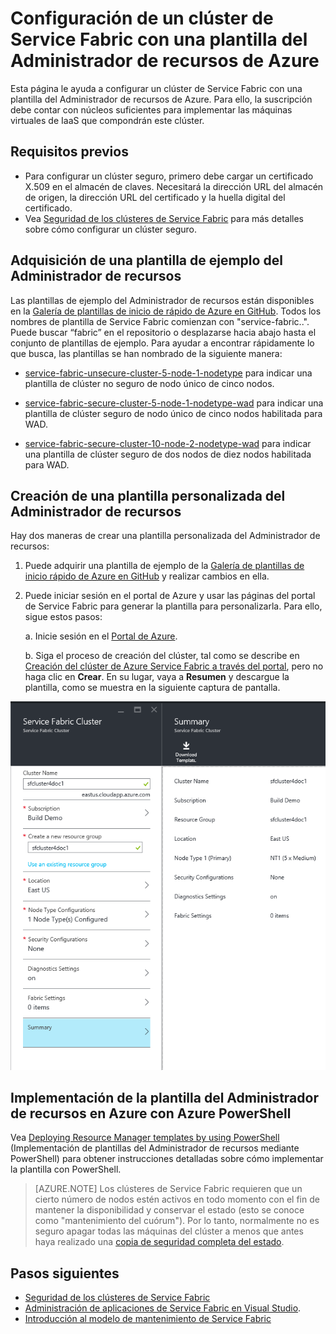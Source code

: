 <properties
   pageTitle="Configuración de un clúster de Service Fabric con una plantilla del Administrador de recursos de Azure | Microsoft Azure"
   description="Configure un clúster de Service Fabric con una plantilla del Administrador de recursos de Azure."
   services="service-fabric"
   documentationCenter=".net"
   authors="ChackDan"
   manager="timlt"
   editor=""/>

<tags
   ms.service="service-fabric"
   ms.devlang="dotnet"
   ms.topic="article"
   ms.tgt_pltfrm="na"
   ms.workload="na"
   ms.date="02/12/2016"
   ms.author="chackdan"/>


# Configuración de un clúster de Service Fabric con una plantilla del Administrador de recursos de Azure

Esta página le ayuda a configurar un clúster de Service Fabric con una plantilla del Administrador de recursos de Azure. Para ello, la suscripción debe contar con núcleos suficientes para implementar las máquinas virtuales de IaaS que compondrán este clúster.

## Requisitos previos

- Para configurar un clúster seguro, primero debe cargar un certificado X.509 en el almacén de claves. Necesitará la dirección URL del almacén de origen, la dirección URL del certificado y la huella digital del certificado.
- Vea [Seguridad de los clústeres de Service Fabric](service-fabric-cluster-security.md) para más detalles sobre cómo configurar un clúster seguro.

## Adquisición de una plantilla de ejemplo del Administrador de recursos

Las plantillas de ejemplo del Administrador de recursos están disponibles en la [Galería de plantillas de inicio de rápido de Azure en GitHub](https://github.com/Azure/azure-quickstart-templates). Todos los nombres de plantilla de Service Fabric comienzan con "service-fabric..". Puede buscar “fabric” en el repositorio o desplazarse hacia abajo hasta el conjunto de plantillas de ejemplo. Para ayudar a encontrar rápidamente lo que busca, las plantillas se han nombrado de la siguiente manera:

- [service-fabric-unsecure-cluster-5-node-1-nodetype](http://go.microsoft.com/fwlink/?LinkId=716923) para indicar una plantilla de clúster no seguro de nodo único de cinco nodos.

- [service-fabric-secure-cluster-5-node-1-nodetype-wad](http://go.microsoft.com/fwlink/?LinkID=716924) para indicar una plantilla de clúster seguro de nodo único de cinco nodos habilitada para WAD.

- [service-fabric-secure-cluster-10-node-2-nodetype-wad](http://go.microsoft.com/fwlink/?LinkId=716925) para indicar una plantilla de clúster seguro de dos nodos de diez nodos habilitada para WAD.

## Creación de una plantilla personalizada del Administrador de recursos

Hay dos maneras de crear una plantilla personalizada del Administrador de recursos:

1. Puede adquirir una plantilla de ejemplo de la [Galería de plantillas de inicio rápido de Azure en GitHub](https://github.com/Azure/azure-quickstart-templates) y realizar cambios en ella.

2. Puede iniciar sesión en el portal de Azure y usar las páginas del portal de Service Fabric para generar la plantilla para personalizarla. Para ello, sigue estos pasos:

    a. Inicie sesión en el [Portal de Azure](https://portal.azure.com/).

    b. Siga el proceso de creación del clúster, tal como se describe en [Creación del clúster de Azure Service Fabric a través del portal](service-fabric-cluster-creation-via-portal.md), pero no haga clic en **Crear**. En su lugar, vaya a **Resumen** y descargue la plantilla, como se muestra en la siguiente captura de pantalla.

 ![Captura de pantalla de la página del clúster de Service Fabric en la que se muestra el vínculo para descargar una plantilla del Administrador de recursos][DownloadTemplate]

## Implementación de la plantilla del Administrador de recursos en Azure con Azure PowerShell

Vea [Deploying Resource Manager templates by using PowerShell](../resource-group-template-deploy.md) (Implementación de plantillas del Administrador de recursos mediante PowerShell) para obtener instrucciones detalladas sobre cómo implementar la plantilla con PowerShell.

>[AZURE.NOTE] Los clústeres de Service Fabric requieren que un cierto número de nodos estén activos en todo momento con el fin de mantener la disponibilidad y conservar el estado (esto se conoce como "mantenimiento del cuórum"). Por lo tanto, normalmente no es seguro apagar todas las máquinas del clúster a menos que antes haya realizado una [copia de seguridad completa del estado](service-fabric-reliable-services-backup-restore.md).

<!--Every topic should have next steps and links to the next logical set of content to keep the customer engaged-->
## Pasos siguientes
- [Seguridad de los clústeres de Service Fabric](service-fabric-cluster-security.md)
- [Administración de aplicaciones de Service Fabric en Visual Studio](service-fabric-manage-application-in-visual-studio.md).
- [Introducción al modelo de mantenimiento de Service Fabric](service-fabric-health-introduction.md)

<!--Image references-->
[DownloadTemplate]: ./media/service-fabric-cluster-creation-via-arm/DownloadTemplate.png

<!---HONumber=AcomDC_0218_2016-->